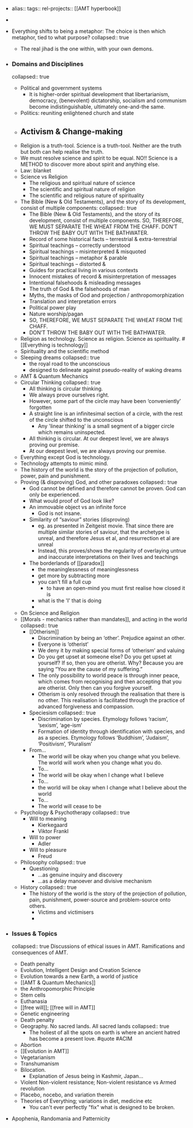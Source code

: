 - alias::
  tags:: 
  rel-projects:: [[AMT hyperbook]]

-
- Everything shifts to being a metaphor: The choice is then which metaphor, tied to what purpose?
  collapsed:: true
	- The real jihad is the one within, with your own demons.
- ### Domains and Disciplines
  collapsed:: true
	- Political and government systems
		- It is higher-order spiritual development that libertarianism, democracy, (benevolent) dictatorship, socialism and communism become indistinguishable, ultimately one-and-the same.
	- Politics: reuniting enlightened church and state
	- Activism & Change-making
		-
	- Religion is a truth-tool. Science is a truth-tool. Neither are the truth but both can help realise the truth.
	- We must resolve science and spirit to be equal. NO!! Science is a METHOD to discover more about spirit and anything else.
	- Law: blanket
	- Science vs Religion
		- The religious and spiritual nature of science
		- The scientific and spiritual nature of religion
		- The scientific and religious nature of spirituality
	- The Bible (New & Old Testaments), and the story of its development, consist of multiple components:
	  collapsed:: true
		- The Bible (New & Old Testaments), and the story of its development, consist of multiple components. SO, THEREFORE, WE MUST SEPARATE THE WHEAT FROM THE CHAFF. DON’T THROW THE BABY OUT WITH THE BATHWATER.
		- Record of some historical facts – terrestrial & extra-terrestrial
		- Spiritual teachings – correctly understood
		- Spiritual teachings – misinterpreted & misquoted
		- Spiritual teachings – metaphor & parable
		- Spiritual teachings – distorted &
		- Guides for practical living in various contexts
		- Innocent mistakes of record & misinterpretation of messages
		- Intentional falsehoods & misleading messages
		- The truth of God & the falsehoods of man
		- Myths, the masks of God and projection / anthropomorphization
		- Translation and interpretation errors
		- Political power play
		- Nature worship/pagan
		- SO, THEREFORE, WE MUST SEPARATE THE WHEAT FROM THE CHAFF.
		- DON’T THROW THE BABY OUT WITH THE BATHWATER.
	- Religion as technology. Science as religion. Science as spirituality. #[[Everything is technology]]
	- Spirituality and the scientific method
	- Sleeping dreams
	  collapsed:: true
		- the royal road to the unconscious
		- designed to delineate against pseudo-reality of waking dreams
	- AMT & Quantum Mechanics
	- Circular Thinking
	  collapsed:: true
		- All thinking is circular thinking.
		- We always prove ourselves right.
		- However, some part of the circle may have been ‘conveniently’ forgotten
		- A straight line is an infinitesimal section of a circle, with the rest of the circle shifted to the unconscious
			- Any 'linear thinking' is a small segment of a bigger circle which remains uninspected.
		- All thinking is circular. At our deepest level, we are always proving our premise.
		- At our deepest level, we are always proving our premise.
	- Everything except God is technology.
	- Technology attempts to mimic mind.
	- The history of the world is the story of the projection of pollution, power, pain and punishment.
	- Proving (& disproving) God, and other paradoxes
	  collapsed:: true
		- God cannot be defined and therefore cannot be proven. God can only be experienced.
		- What would proof of God look like?
		- An immovable object vs an infinite force
			- God is not insane.
		- Similarity of “saviour” stories (disproving)
			- eg. as presented in Zeitgeist movie. That since there are multiple similar stories of saviour, that the archetype is unreal, and therefore Jesus et al, and resurrection et al are unreal
			- Instead, this proves/shows the regularity of overlaying untrue and inaccurate interpretations on their lives and teachings
		- The borderlands of [[paradox]]
			- the meaninglessness of meaninglessness
			- get more by subtracting more
			- you can't fill a full cup
				- to have an open-mind you must first realise how closed it is
			- what is the 'I' that is doing
			-
	- On Science and Religion
	- [[Morals - mechanics rather than mandates]], and acting in the world
	  collapsed:: true
		- [[Otherism]]
			- Discrimination by being an ‘other’. Prejudice against an other.
			- Everyone is ‘otherist’
			- We deny it by making special forms of ‘otherism’ and valuing
			- Do you get upset at someone else? Do you get upset at yourself? If so, then you are otherist. Why? Because you are saying “You are the cause of my suffering.”
			- The only possibility to world peace is through inner peace, which comes from recognising and then accepting that you are otherist. Only then can you forgive yourself.
			- Otherism is only resolved through the realisation that there is no other. This realisation is facilitated through the practice of advanced forgiveness and compassion.
		- Speciesism
		  collapsed:: true
			- Discrimination by species. Etymology follows ‘racism’, ‘sexism’, ‘age-ism’
			- Formation of identity through identification with species, and as a species. Etymology follows ‘Buddhism’, ‘Judaism’, ‘Positivism’, ‘Pluralism’
		- From…
			- The world will be okay when you change what you believe.
			  The world will work when you change what you do.
			- To…
			- The world will be okay when I change what I believe
			- To...
			- the world will be okay when I change what I believe about the world
			- To...
			- The world will cease to be
	- Psychology & Psychotherapy
	  collapsed:: true
		- Will to meaning
			- Kierkegaard
			- Viktor Frankl
		- Will to power
			- Adler
		- Will to pleasure
			- Freud
	- Philosophy
	  collapsed:: true
		- Questioning
			- ...as genuine inquiry and discovery
			- ...as a delay manoever and divisive mechanism
	- History
	  collapsed:: true
		- The history of the world is the story of the projection of pollution, pain, punishment, power-source and problem-source onto others.
			- Victims and victimisers
			-
- ### Issues & Topics
  collapsed:: true
  Discussions of ethical issues in AMT. Ramifications and consequences of AMT.
	- Death penalty
	- Evolution, Intelligent Design and Creation Science
	- Evolution towards a new Earth, a world of justice
	- [[AMT & Quantum Mechanics]]
	- the Anthropomorphic Principle
	- Stem cells
	- Euthanasia
	- [[free will]]; [[free will in AMT]]
	- Genetic engineering
	- Death penalty
	- Geography. No sacred lands. All sacred lands
	  collapsed:: true
		- The holiest of all the spots on earth is where an ancient hatred has become a present love. #quote #ACIM
	- Abortion
	- [[Evolution in AMT]]
	- Vegetarianism
	- Transhumanism
	- Bilocation.
		- Explanation of Jesus being in Kashmir, Japan...
	- Violent Non-violent resistance; Non-violent resistance vs Armed revolution
	- Placebo, nocebo, and variation therein
	- Theories of Everything; variations in diet, medicine etc
		- You can't ever perfectly "fix" what is designed to be broken.
- Apophenia, Randomania and Patternicity